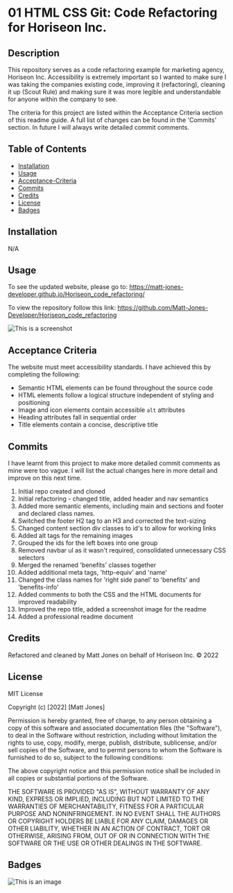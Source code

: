 # 01 HTML CSS Git: Code Refactoring for Horiseon Inc.

## Description

This repository serves as a code refactoring example for marketing agency, Horiseon Inc.
Accessibility is extremely important so I wanted to make sure I was taking the companies existing code, improving it (refactoring), cleaning it up (Scout Rule) and making sure it was more legible and understandable for anyone within the company to see.

The criteria for this project are listed within the Acceptance Criteria section of this readme guide. A full list of changes can be found in the 'Commits' section. In future I will always write detailed commit comments.

## Table of Contents

* [Installation](#installation)
* [Usage](#usage)
* [Acceptance-Criteria](#acceptance-criteria)
* [Commits](#commits)
* [Credits](#credits)
* [License](#license)
* [Badges](#badges)

## Installation

N/A


## Usage

To see the updated website, please go to: https://matt-jones-developer.github.io/Horiseon_code_refactoring/

To view the repository follow this link: https://github.com/Matt-Jones-Developer/Horiseon_code_refactoring


![This is a screenshot](/assets/images/screenshot.png)

## Acceptance Criteria

The website must meet accessibility standards. I have achieved this by completing the following:

* Semantic HTML elements can be found throughout the source code
* HTML elements follow a logical structure independent of styling and positioning
* Image and icon elements contain accessible `alt` attributes
* Heading attributes fall in sequential order
* Title elements contain a concise, descriptive title

## Commits

I have learnt from this project to make more detailed commit comments as mine were too vague.  I will list the actual changes here in more detail and improve on this next time.

1. Initial repo created and cloned 
2. Initial refactoring - changed title, added header and nav semantics
3. Added more semantic elements, including main and sections and footer and declared class names.
4. Switched the footer H2 tag to an H3 and corrected the text-sizing
5. Changed content section div classes to id's to allow for working links
6. Added alt tags for the remaining images 
7. Grouped the ids for the left boxes into one group
8. Removed navbar ul as it wasn't required, consolidated unnecessary CSS selectors 
9. Merged the renamed 'benefits' classes together 
10. Added additional meta tags, 'http-equiv' and 'name'
11. Changed the class names for 'right side panel' to 'benefits' and 'benefits-info'
12. Added comments to both the CSS and the HTML documents for improved readability
13. Improved the repo title, added a screenshot image for the readme
14. Added a professional readme document

## Credits

Refactored and cleaned by Matt Jones on behalf of Horiseon Inc. © 2022

## License 

MIT License

Copyright (c) [2022] [Matt Jones]

Permission is hereby granted, free of charge, to any person obtaining a copy
of this software and associated documentation files (the "Software"), to deal
in the Software without restriction, including without limitation the rights
to use, copy, modify, merge, publish, distribute, sublicense, and/or sell
copies of the Software, and to permit persons to whom the Software is
furnished to do so, subject to the following conditions:

The above copyright notice and this permission notice shall be included in all
copies or substantial portions of the Software.

THE SOFTWARE IS PROVIDED "AS IS", WITHOUT WARRANTY OF ANY KIND, EXPRESS OR
IMPLIED, INCLUDING BUT NOT LIMITED TO THE WARRANTIES OF MERCHANTABILITY,
FITNESS FOR A PARTICULAR PURPOSE AND NONINFRINGEMENT. IN NO EVENT SHALL THE
AUTHORS OR COPYRIGHT HOLDERS BE LIABLE FOR ANY CLAIM, DAMAGES OR OTHER
LIABILITY, WHETHER IN AN ACTION OF CONTRACT, TORT OR OTHERWISE, ARISING FROM,
OUT OF OR IN CONNECTION WITH THE SOFTWARE OR THE USE OR OTHER DEALINGS IN THE
SOFTWARE.

## Badges

![This is an image](https://img.shields.io/w3c-validation/html?targetUrl=https%3A%2F%2Fvalidator.nu%2F)

